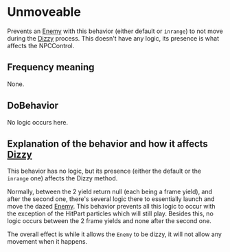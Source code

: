 # Unmoveable
Prevents an [Enemy](../NPCType.md#enemy) with this behavior (either default or `inrange`) to not move during the [Dizzy](../Notable%20methods/Dizzy.md) process. This doesn't have any logic, its presence is what affects the NPCControl.

## Frequency meaning
None.

## DoBehavior
No logic occurs here.

## Explanation of the behavior and how it affects [Dizzy](../Notable%20methods/Dizzy.md)
This behavior has no logic, but its presence (either the default or the `inrange` one) affects the Dizzy method.

Normally, between the 2 yield return null (each being a frame yield), and after the second one, there's several logic there to essentially launch and move the dazed [Enemy](../NPCType.md#enemy). This behavior prevents all this logic to occur with the exception of the HitPart particles which will still play. Besides this, no logic occurs between the 2 frame yields and none after the second one.

The overall effect is while it allows the `Enemy` to be dizzy, it will not allow any movement when it happens.